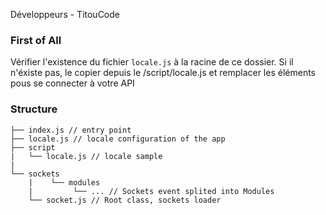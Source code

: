 Développeurs
    - TitouCode

### First of All
Vérifier l'existence du fichier ``` locale.js ``` à la racine de ce dossier. Si il n'éxiste pas, le copier depuis le /script/locale.js et remplacer les éléments pous se connecter à votre API

### Structure

```
├── index.js // entry point
├── locale.js // locale configuration of the app
├── script
|   └── locale.js // locale sample
|
└── sockets
    |    └── modules
    |         └── ... // Sockets event splited into Modules
    └── socket.js // Root class, sockets loader

```